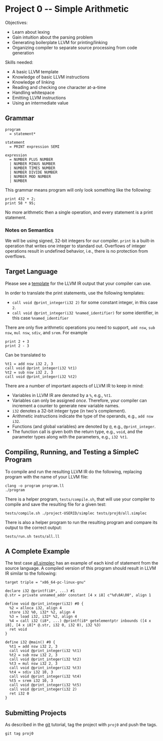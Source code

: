 # Project 0 -- Simple Arithmetic

Objectives:

- Learn about lexing
- Gain intuition about the parsing problem
- Generating boilerplate LLVM for printing/linking
- Organizing compiler to separate source processing from code generation

Skills needed:

- A basic LLVM template
- Knowledge of basic LLVM instructions
- Knowledge of linking
- Reading and checking one character at-a-time
- Handling whitespace
- Emitting LLVM instructions
- Using an intermediate value

## Grammar

    program
      = statement*

    statement
      = PRINT expression SEMI

    expression
      = NUMBER PLUS NUMBER
      | NUMBER MINUS NUMBER
      | NUMBER TIMES NUMBER
      | NUMBER DIVIDE NUMBER
      | NUMBER MOD NUMBER
      | NUMBER

This grammar means program will only look something like the following:

    print 432 + 2;
    print 58 * 95;

No more arithmetic then a single operation, and every statement is a print statement.

### Notes on Semantics

We will be using signed, 32-bit integers for our compiler.  `print` is
a built-in operation that writes one integer to standard out.
Overflows of integer operations result in undefined behavior, i.e.,
there is no protection from overflows.

## Target Language 

Please see a [template](template.ll) for the LLVM IR output that your compiler can use.

In order to translate the print statements, use the following templates:

- `call void @print_integer(i32 2)` for some constant integer, in this case `2`.
- `call void @print_integer(i32 %named_identifier)` for some identifier, in this case `%named_identifier`

There are only five arithmetic operations you need to support, `add nsw`, `sub nsw`, `mul nsw`, `sdiv`, and `srem`.  For example

    print 2 + 3
    print 2 - 3
    
Can be translated to

    %t1 = add nsw i32 2, 3
    call void @print_integer(i32 %t1)
    %t2 = sub nsw i32 2, 3
    call void @print_integer(i32 %t2)

There are a number of important aspects of LLVM IR to keep in mind:

- Variables in LLVM IR are denoted by a `%`, e.g., `%t1`.
- Variables can only be assigned _once_.  Therefore, your compiler can increment a counter to generate new variable names.
- `i32` denotes a 32-bit integer type (in two's complement).
- Arithmetic instructions indicate the type of the operands, e.g., `add nsw i32`.
- Functions (and global variables) are denoted by `@`, e.g., `@print_integer`.
- The function call is given both the return type, e.g., `void`, and the parameter types along with the parameters, e.g., `i32 %t1`.

## Compiling, Running, and Testing a SimpleC Program

To compile and run the resulting LLVM IR do the following, replacing program with the name of your LLVM file:

    clang -o program program.ll
    ./program

There is a helper program, `tests/compile.sh`, that will use your compiler to compile and save the resulting file for a given test:

    tests/compile.sh ./project-USERID/simplec tests/proj0/all.simplec
    
There is also a helper program to run the resulting program and compare its output to the correct output:

    tests/run.sh tests/all.ll

## A Complete Example

The test case [all.simplec](tests/proj0/all.simplec) has an example of
each kind of statement from the source language.  A compiled version
of this program should result in LLVM IR similar to the following:

    target triple = "x86_64-pc-linux-gnu"

    declare i32 @printf(i8*, ...) #1
    @.str = private unnamed_addr constant [4 x i8] c"%d\0A\00", align 1

    define void @print_integer(i32) #0 {
      %2 = alloca i32, align 4
      store i32 %0, i32* %2, align 4
      %3 = load i32, i32* %2, align 4
      %4 = call i32 (i8*, ...) @printf(i8* getelementptr inbounds ([4 x i8], [4 x i8]* @.str, i32 0, i32 0), i32 %3)
      ret void
    }

    define i32 @main() #0 {
      %t1 = add nsw i32 2, 3
      call void @print_integer(i32 %t1)
      %t2 = sub nsw i32 2, 3
      call void @print_integer(i32 %t2)
      %t3 = mul nsw i32 2, 3
      call void @print_integer(i32 %t3)
      %t4 = sdiv i32 10, 3
      call void @print_integer(i32 %t4)
      %t5 = srem i32 10, 3
      call void @print_integer(i32 %t5)
      call void @print_integer(i32 2)
      ret i32 0
    }

## Submitting Projects

As described in the [git](git.md) tutorial, tag the project with `proj0` and push the tags.

    git tag proj0
